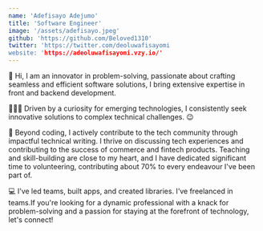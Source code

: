 ```yaml
---
name: 'Adefisayo Adejumo'
title: 'Software Engineer'
image: '/assets/adefisayo.jpeg'
github: 'https://github.com/Beloved1310'
twitter: 'https://twitter.com/deoluwafisayomi
website: 'https://adeoluwafisayomi.vzy.io/'
---
```


👋 Hi, I am an innovator in problem-solving, passionate about crafting seamless and efficient software solutions, I bring extensive expertise in front and backend development.

🤾🏼‍♀️ Driven by a curiosity for emerging technologies, I consistently seek innovative solutions to complex technical challenges.
😉

👥 Beyond coding, I actively contribute to the tech community through impactful technical writing. I thrive on discussing tech experiences and contributing to the success of commerce and fintech products. Teaching and skill-building are close to my heart, and I have dedicated significant time to volunteering, contributing about 70% to every endeavour I've been part of.

💻 I’ve led teams, built apps, and created libraries. I’ve freelanced in teams.If you're looking for a dynamic professional with a knack for problem-solving and a passion for staying at the forefront of technology, let's connect!
